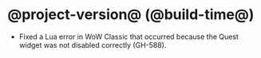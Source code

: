 # @project-version@ (@build-time@)

* Fixed a Lua error in WoW Classic that occurred because the Quest widget was not disabled correctly (GH-588).